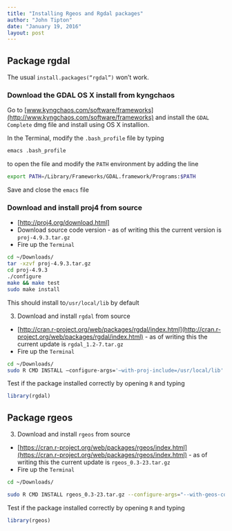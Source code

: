 ```yaml
---
title: "Installing Rgeos and Rgdal packages"
author: "John Tipton"
date: "January 19, 2016"
layout: post
---
```




## Package rgdal

The usual `install.packages(“rgdal”)` won’t work.

### Download the GDAL OS X install from kyngchaos
Go to [www.kyngchaos.com/software/frameworks](http://www.kyngchaos.com/software/frameworks) and install the `GDAL Complete` dmg file and install using OS X installion.

In the Terminal, modify the `.bash_profile` file by typing


```bash
emacs .bash_profile
```

to open the file and modify the `PATH` environment by adding the line


```bash
export PATH=/Library/Frameworks/GDAL.framework/Programs:$PATH
```

Save and close the `emacs` file

### Download and install proj4 from source
- [http://proj4.org/download.html]
- Download source code version - as of writing this the current version is `proj-4.9.3.tar.gz`
- Fire up the `Terminal`


```bash
cd ~/Downloads/
tar -xzvf proj-4.9.3.tar.gz
cd proj-4.9.3
./configure
make && make test
sudo make install
```

This should install to`/usr/local/lib` by default

3. Download and install `rgdal` from source
- [http://cran.r-project.org/web/packages/rgdal/index.html](http://cran.r-project.org/web/packages/rgdal/index.html) - as of writing this the current update is `rgdal_1.2-7.tar.gz`
- Fire up the `Terminal`


```bash
cd ~/Downloads/
sudo R CMD INSTALL –configure-args='–with-proj-include=/usr/local/lib' rgdal_1.2-7.tar.gz
```

Test if the package installed correctly by opening `R` and typing


```r
library(rgdal)
```


## Package rgeos
3. Download and install `rgeos` from source
- [https://cran.r-project.org/web/packages/rgeos/index.html](https://cran.r-project.org/web/packages/rgeos/index.html) - as of writing this the current update is `rgeos_0.3-23.tar.gz`
- Fire up the `Terminal`


```bash
cd ~/Downloads/

sudo R CMD INSTALL rgeos_0.3-23.tar.gz --configure-args="--with-geos-config=/Library/Frameworks/GEOS.framework/unix/bin/geos-config"
```

Test if the package installed correctly by opening `R` and typing


```r
library(rgeos)
```

